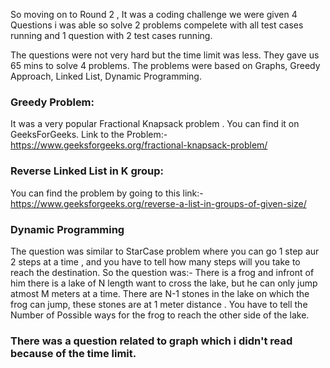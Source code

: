 So moving on to Round 2 , It was a coding challenge we were given 4 Questions i was able so solve 2 problems compelete with all test cases running and 1 question with 2 test cases running.

The questions were not very hard but the time limit was less. They gave us 65 mins to solve 4 problems.
The problems were based on Graphs, Greedy Approach, Linked List, Dynamic Programming.
### Greedy Problem:
It was a very popular Fractional Knapsack problem . You can find it on GeeksForGeeks. Link to the Problem:- https://www.geeksforgeeks.org/fractional-knapsack-problem/

### Reverse Linked List in K group:
You can find the problem by going to this link:- https://www.geeksforgeeks.org/reverse-a-list-in-groups-of-given-size/

### Dynamic Programming
The question was similar to StarCase problem where you can go 1 step aur 2 steps at a time , and you have to tell how many steps will you take to reach the destination.
So the question was:-
There is a frog and infront of him there is a lake of N length want to cross the lake, but he can only jump atmost M meters at a time. There are N-1 stones in the lake on which the frog can jump, these stones are at 1 meter distance . You have to tell the Number of Possible ways for the frog to reach the other side of the lake.

### There was a question related to graph which i didn't read because of the time limit.


